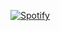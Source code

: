 [![Spotify](https://api-spotify-player-gtaedp9rx-johnmark14.vercel.app/api/spotify-playing)](https://open.spotify.com/playlist/6pagWnIQbw04uTD6dWUmqQ?si=1f22901bee654343)

